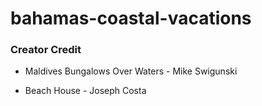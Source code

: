 # bahamas-coastal-vacations



### Creator Credit

- Maldives Bungalows Over Waters - Mike Swigunski

- Beach House - Joseph Costa